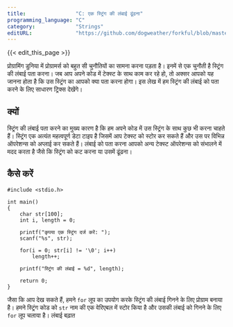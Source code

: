 ```yaml
---
title:                "C: एक स्ट्रिंग की लंबाई ढूंढना"
programming_language: "C"
category:             "Strings"
editURL:              "https://github.com/dogweather/forkful/blob/master/content/hi/c/finding-the-length-of-a-string.md"
---
```


{{< edit_this_page >}}

प्रोग्रामिंग डुनिया में प्रोग्रामर्स को बहुत सी चुनौतियों का सामना करना पड़ता है। इनमें से एक चुनौती है स्ट्रिंग की लंबाई पता करना। जब आप अपने कोड में टेक्स्ट के साथ काम कर रहे हो, तो अक्सर आपको यह जानना होता है कि उस स्ट्रिंग का आपको क्या पता करना होगा। इस लेख में हम स्ट्रिंग की लंबाई को पता करने के लिए साधारण ट्रिक्स देखेंगे।

## क्यों

स्ट्रिंग की लंबाई पता करने का मुख्य कारण है कि हम अपने कोड में उस स्ट्रिंग के साथ कुछ भी करना चाहते हैं। स्ट्रिंग एक अत्यंत महत्वपूर्ण डेटा टाइप है जिसमें आप टेक्स्ट को स्टोर कर सकते हैं और उस पर विभिन्न ऑपरेशन्स को अप्लाई कर सकते हैं। लंबाई को पता करना आपको अन्य टेक्स्ट ऑपरेशन्स को संभालने में मदद करता है जैसे कि स्ट्रिंग को कट करना या उसमें ढूंढना।

## कैसे करें

```
#include <stdio.h> 
  
int main() 
{ 
    char str[100]; 
    int i, length = 0; 
  
    printf("कृपया एक स्ट्रिंग दर्ज करें: "); 
    scanf("%s", str); 
  
    for(i = 0; str[i] != '\0'; i++) 
        length++; 
  
    printf("स्ट्रिंग की लंबाई = %d", length); 
  
    return 0; 
} 
```

जैसा कि आप देख सकते हैं, हमने `for` लूप का उपयोग करके स्ट्रिंग की लंबाई गिनने के लिए प्रोग्राम बनाया है। हमने स्ट्रिंग कोड को `str` नाम की एक वेरिएबल में स्टोर किया है और उसकी लंबाई को गिनने के लिए `for` लूप चलाया है। लंबाई बढ़ात